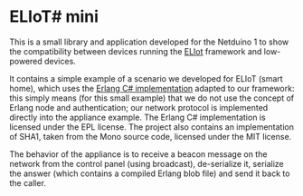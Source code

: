 ELIoT# mini
==========================

This is a small library and application developed for the Netduino 1 to show the compatibility between devices running the [ELIot](http://home.dei.polimi.it/sivieri) framework and low-powered devices.

It contains a simple example of a scenario we developed for ELIoT (smart home), which uses the [Erlang C# implementation](https://github.com/takayuki/Erlang.NET) adapted to our framework: this simply means (for this small example) that we do not use the concept of Erlang node and authentication; our network protocol is implemented directly into the appliance example. The Erlang C# implementation is licensed under the EPL license.
The project also contains an implementation of SHA1, taken from the Mono source code, licensed under the MIT license.

The behavior of the appliance is to receive a beacon message on the network from the control panel (using broadcast), de-serialize it, serialize the answer (which contains a compiled Erlang blob file) and send it back to the caller.
